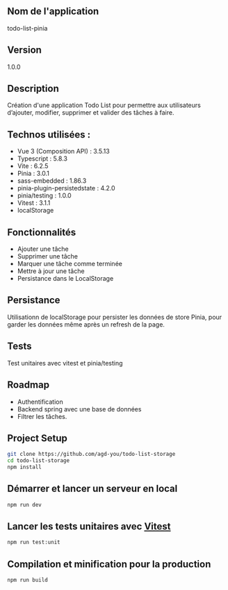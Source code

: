 ##  Nom de l'application 

todo-list-pinia

## Version

1.0.0

##  Description 

Création d'une application Todo List pour permettre aux utilisateurs 
d’ajouter, modifier, supprimer et valider des tâches à faire.

##  Technos utilisées : 

* Vue 3 (Composition API) : 3.5.13
* Typescript : 5.8.3
* Vite :  6.2.5
* Pinia : 3.0.1
* sass-embedded : 1.86.3
* pinia-plugin-persistedstate : 4.2.0
* pinia/testing : 1.0.0
* Vitest : 3.1.1
* localStorage

## Fonctionnalités

* Ajouter une tâche
* Supprimer une tâche
* Marquer une tâche comme terminée
* Mettre à jour une tâche
* Persistance dans le LocalStorage

## Persistance

Utilisationn de localStorage pour persister les données de store Pinia, 
pour garder les données même après un refresh de la page.

## Tests

Test unitaires avec vitest et pinia/testing

## Roadmap

* Authentification
* Backend spring avec une base de données
* Filtrer les tâches.

## Project Setup

```sh
git clone https://github.com/agd-you/todo-list-storage
cd todo-list-storage
npm install
```

## Démarrer et lancer un serveur en local 

```sh
npm run dev
```

## Lancer les tests unitaires avec [Vitest](https://vitest.dev/)

```sh
npm run test:unit
```
## Compilation et minification pour la production

```sh
npm run build
```
